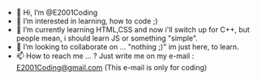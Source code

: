 - 👋 Hi, I’m @E2001Coding
- 👀 I’m interested in learning, how to code ;)
- 🌱 I’m currently learning HTML,CSS and now i'll switch up for C++, but people mean, i should learn JS or something "simple".
- 💞️ I’m looking to collaborate on ... "nothing ;)" im just here, to learn. 
- 📫 How to reach me ... ? Just write me on my e-mail : E2001Coding@gmail.com  (This e-mail is only for coding)
